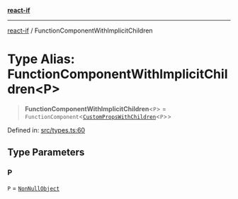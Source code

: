 [**react-if**](../README.md)

***

[react-if](../globals.md) / FunctionComponentWithImplicitChildren

# Type Alias: FunctionComponentWithImplicitChildren\<P\>

> **FunctionComponentWithImplicitChildren**\<`P`\> = `FunctionComponent`\<[`CustomPropsWithChildren`](CustomPropsWithChildren.md)\<`P`\>\>

Defined in: [src/types.ts:60](https://github.com/romac/react-if/blob/6273bb560fa9e24b4cbe2b667525cf32a6c958e1/src/types.ts#L60)

## Type Parameters

### P

`P` = [`NonNullObject`](NonNullObject.md)
